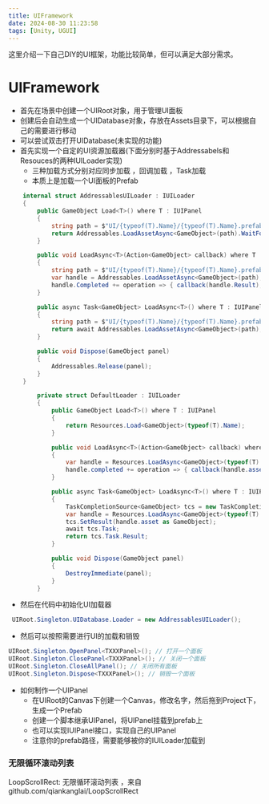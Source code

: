 ```yaml
---
title: UIFramework
date: 2024-08-30 11:23:58
tags: [Unity, UGUI]
---
```



这里介绍一下自己DIY的UI框架，功能比较简单，但可以满足大部分需求。

# UIFramework

- 首先在场景中创建一个UIRoot对象，用于管理UI面板
- 创建后会自动生成一个UIDatabase对象，存放在Assets目录下，可以根据自己的需要进行移动
- 可以尝试双击打开UIDatabase(未实现的功能)
- 首先实现一个自定的UI资源加载器(下面分别时基于Addressabels和Resouces的两种IUILoader实现)
    - 三种加载方式分别对应同步加载 ，回调加载 ，Task加载
    - 本质上是加载一个UI面板的Prefab

```csharp
    internal struct AddressablesUILoader : IUILoader
    {
        public GameObject Load<T>() where T : IUIPanel
        {
            string path = $"UI/{typeof(T).Name}/{typeof(T).Name}.prefab";
            return Addressables.LoadAssetAsync<GameObject>(path).WaitForCompletion();
        }

        public void LoadAsync<T>(Action<GameObject> callback) where T : IUIPanel
        {
            string path = $"UI/{typeof(T).Name}/{typeof(T).Name}.prefab";
            var handle = Addressables.LoadAssetAsync<GameObject>(path);
            handle.Completed += operation => { callback(handle.Result); };
        }

        public async Task<GameObject> LoadAsync<T>() where T : IUIPanel
        {
            string path = $"UI/{typeof(T).Name}/{typeof(T).Name}.prefab";
            return await Addressables.LoadAssetAsync<GameObject>(path);
        }

        public void Dispose(GameObject panel)
        {
            Addressables.Release(panel);
        }
    }
```

```csharp
        private struct DefaultLoader : IUILoader
        {
            public GameObject Load<T>() where T : IUIPanel
            {
                return Resources.Load<GameObject>(typeof(T).Name);
            }

            public void LoadAsync<T>(Action<GameObject> callback) where T : IUIPanel
            {
                var handle = Resources.LoadAsync<GameObject>(typeof(T).Name);
                handle.completed += operation => { callback(handle.asset as GameObject); };
            }

            public async Task<GameObject> LoadAsync<T>() where T : IUIPanel
            {
                TaskCompletionSource<GameObject> tcs = new TaskCompletionSource<GameObject>();
                var handle = Resources.LoadAsync<GameObject>(typeof(T).Name);
                tcs.SetResult(handle.asset as GameObject);
                await tcs.Task;
                return tcs.Task.Result;
            }

            public void Dispose(GameObject panel)
            {
                DestroyImmediate(panel);
            }
        }
```

- 然后在代码中初始化UI加载器

```csharp
 UIRoot.Singleton.UIDatabase.Loader = new AddressablesUILoader();
```

- 然后可以按照需要进行UI的加载和销毁

```csharp
UIRoot.Singleton.OpenPanel<TXXXPanel>(); // 打开一个面板
UIRoot.Singleton.ClosePanel<TXXXPanel>(); // 关闭一个面板
UIRoot.Singleton.CloseAllPanel(); // 关闭所有面板
UIRoot.Singleton.Dispose<TXXXPanel>(); // 销毁一个面板
```

- 如何制作一个UIPanel
    - 在UIRoot的Canvas下创建一个Canvas，修改名字，然后拖到Project下，生成一个Prefab
    - 创建一个脚本继承UIPanel，将UIPanel挂载到prefab上
    - 也可以实现IUIPanel接口，实现自己的UIPanel
    - 注意你的prefab路径，需要能够被你的IUILoader加载到

### 无限循环滚动列表

LoopScrollRect: 无限循环滚动列表 ，来自github.com/qiankanglai/LoopScrollRect
